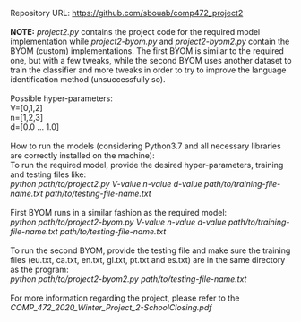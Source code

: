 Repository URL: https://github.com/sbouab/comp472_project2
<br>
<br>
<b>NOTE:</b> <i>project2.py</i> contains the project code for the required model implementation while <i>project2-byom.py</i> and <i>project2-byom2.py</i> contain the BYOM (custom) implementations. The first BYOM is similar to the required one, but with a few tweaks, while the second BYOM uses another dataset to train the classifier and more tweaks in order to try to improve the language identification method (unsuccessfully so).
<br>
<br>
Possible hyper-parameters:
<br>
V=[0,1,2]
<br>
n=[1,2,3]
<br>
d=[0.0 ... 1.0]
<br>
<br>
How to run the models (considering Python3.7 and all necessary libraries are correctly installed on the machine):
<br>
To run the required model, provide the desired hyper-parameters, training and testing files like:
<br>
<i>python path/to/project2.py V-value n-value d-value path/to/training-file-name.txt path/to/testing-file-name.txt</i>
<br>
<br>
First BYOM runs in a similar fashion as the required model:
<br>
<i>python path/to/project2-byom.py V-value n-value d-value path/to/training-file-name.txt path/to/testing-file-name.txt</i>
<br>
<br>
To run the second BYOM, provide the testing file and make sure the training files (eu.txt, ca.txt, en.txt, gl.txt, pt.txt and es.txt) are in the same directory as the program:
<br>
<i>python path/to/project2-byom2.py path/to/testing-file-name.txt</i>
<br>
<br>
For more information regarding the project, please refer to the <i>COMP_472_2020_Winter_Project_2-SchoolClosing.pdf</i>
